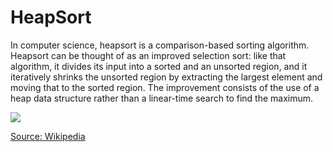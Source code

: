 <h1>HeapSort</h1>
<p>In computer science, heapsort is a comparison-based sorting algorithm. Heapsort can be thought of as an improved selection sort: like that algorithm, it divides its input into a sorted and an unsorted region, and it iteratively shrinks the unsorted region by extracting the largest element and moving that to the sorted region. The improvement consists of the use of a heap data structure rather than a linear-time search to find the maximum.</p>

<img src="https://upload.wikimedia.org/wikipedia/commons/1/1b/Sorting_heapsort_anim.gif">

<a href="https://en.wikipedia.org/wiki/Heapsort">Source: Wikipedia</a>